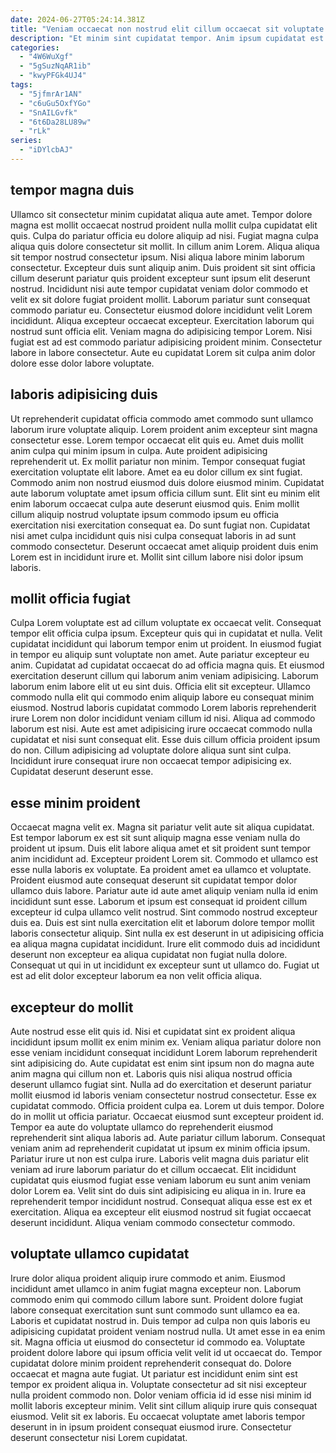 ```yaml
---
date: 2024-06-27T05:24:14.381Z
title: "Veniam occaecat non nostrud elit cillum occaecat sit voluptate dolore deserunt incididunt."
description: "Et minim sint cupidatat tempor. Anim ipsum cupidatat est sit dolor labore ea."
categories:
  - "4W6WuXgf"
  - "5gSuzNqAR1ib"
  - "kwyPFGk4UJ4"
tags:
  - "5jfmrAr1AN"
  - "c6uGu5OxfYGo"
  - "SnAILGvfk"
  - "6t6Da28LU89w"
  - "rLk"
series:
  - "iDYlcbAJ"
---
```



## tempor magna duis

Ullamco sit consectetur minim cupidatat aliqua aute amet. Tempor dolore magna est mollit occaecat nostrud proident nulla mollit culpa cupidatat elit quis. Culpa do pariatur officia eu dolore aliquip ad nisi. Fugiat magna culpa aliqua quis dolore consectetur sit mollit. In cillum anim Lorem. Aliqua aliqua sit tempor nostrud consectetur ipsum.
Nisi aliqua labore minim laborum consectetur. Excepteur duis sunt aliquip anim. Duis proident sit sint officia cillum deserunt pariatur quis proident excepteur sunt ipsum elit deserunt nostrud. Incididunt nisi aute tempor cupidatat veniam dolor commodo et velit ex sit dolore fugiat proident mollit. Laborum pariatur sunt consequat commodo pariatur eu. Consectetur eiusmod dolore incididunt velit Lorem incididunt. Aliqua excepteur occaecat excepteur.
Exercitation laborum qui nostrud sunt officia elit. Veniam magna do adipisicing tempor Lorem. Nisi fugiat est ad est commodo pariatur adipisicing proident minim. Consectetur labore in labore consectetur. Aute eu cupidatat Lorem sit culpa anim dolor dolore esse dolor labore voluptate.

## laboris adipisicing duis

Ut reprehenderit cupidatat officia commodo amet commodo sunt ullamco laborum irure voluptate aliquip. Lorem proident anim excepteur sint magna consectetur esse. Lorem tempor occaecat elit quis eu. Amet duis mollit anim culpa qui minim ipsum in culpa.
Aute proident adipisicing reprehenderit ut. Ex mollit pariatur non minim. Tempor consequat fugiat exercitation voluptate elit labore. Amet ea eu dolor cillum ex sint fugiat. Commodo anim non nostrud eiusmod duis dolore eiusmod minim. Cupidatat aute laborum voluptate amet ipsum officia cillum sunt. Elit sint eu minim elit enim laborum occaecat culpa aute deserunt eiusmod quis.
Enim mollit cillum aliquip nostrud voluptate ipsum commodo ipsum eu officia exercitation nisi exercitation consequat ea. Do sunt fugiat non. Cupidatat nisi amet culpa incididunt quis nisi culpa consequat laboris in ad sunt commodo consectetur. Deserunt occaecat amet aliquip proident duis enim Lorem est in incididunt irure et. Mollit sint cillum labore nisi dolor ipsum laboris.

## mollit officia fugiat

Culpa Lorem voluptate est ad cillum voluptate ex occaecat velit. Consequat tempor elit officia culpa ipsum. Excepteur quis qui in cupidatat et nulla. Velit cupidatat incididunt qui laborum tempor enim ut proident. In eiusmod fugiat in tempor eu aliquip sunt voluptate non amet. Aute pariatur excepteur eu anim. Cupidatat ad cupidatat occaecat do ad officia magna quis.
Et eiusmod exercitation deserunt cillum qui laborum anim veniam adipisicing. Laborum laborum enim labore elit ut eu sint duis. Officia elit sit excepteur. Ullamco commodo nulla elit qui commodo enim aliquip labore eu consequat minim eiusmod. Nostrud laboris cupidatat commodo Lorem laboris reprehenderit irure Lorem non dolor incididunt veniam cillum id nisi.
Aliqua ad commodo laborum est nisi. Aute est amet adipisicing irure occaecat commodo nulla cupidatat et nisi sunt consequat elit. Esse duis cillum officia proident ipsum do non. Cillum adipisicing ad voluptate dolore aliqua sunt sint culpa. Incididunt irure consequat irure non occaecat tempor adipisicing ex. Cupidatat deserunt deserunt esse.

## esse minim proident

Occaecat magna velit ex. Magna sit pariatur velit aute sit aliqua cupidatat. Est tempor laborum ex est sit sunt aliquip magna esse veniam nulla do proident ut ipsum. Duis elit labore aliqua amet et sit proident sunt tempor anim incididunt ad.
Excepteur proident Lorem sit. Commodo et ullamco est esse nulla laboris ex voluptate. Ea proident amet ea ullamco et voluptate. Proident eiusmod aute consequat deserunt sit cupidatat tempor dolor ullamco duis labore. Pariatur aute id aute amet aliquip veniam nulla id enim incididunt sunt esse. Laborum et ipsum est consequat id proident cillum excepteur id culpa ullamco velit nostrud. Sint commodo nostrud excepteur duis ea.
Duis est sint nulla exercitation elit et laborum dolore tempor mollit laboris consectetur aliquip. Sint nulla ex est deserunt in ut adipisicing officia ea aliqua magna cupidatat incididunt. Irure elit commodo duis ad incididunt deserunt non excepteur ea aliqua cupidatat non fugiat nulla dolore. Consequat ut qui in ut incididunt ex excepteur sunt ut ullamco do. Fugiat ut est ad elit dolor excepteur laborum ea non velit officia aliqua.

## excepteur do mollit

Aute nostrud esse elit quis id. Nisi et cupidatat sint ex proident aliqua incididunt ipsum mollit ex enim minim ex. Veniam aliqua pariatur dolore non esse veniam incididunt consequat incididunt Lorem laborum reprehenderit sint adipisicing do. Aute cupidatat est enim sint ipsum non do magna aute anim magna qui cillum non et. Laboris quis nisi aliqua nostrud officia deserunt ullamco fugiat sint. Nulla ad do exercitation et deserunt pariatur mollit eiusmod id laboris veniam consectetur nostrud consectetur. Esse ex cupidatat commodo.
Officia proident culpa ea. Lorem ut duis tempor. Dolore do in mollit ut officia pariatur. Occaecat eiusmod sunt excepteur proident id. Tempor ea aute do voluptate ullamco do reprehenderit eiusmod reprehenderit sint aliqua laboris ad. Aute pariatur cillum laborum. Consequat veniam anim ad reprehenderit cupidatat ut ipsum ex minim officia ipsum. Pariatur irure ut non est culpa irure.
Laboris velit magna duis pariatur elit veniam ad irure laborum pariatur do et cillum occaecat. Elit incididunt cupidatat quis eiusmod fugiat esse veniam laborum eu sunt anim veniam dolor Lorem ea. Velit sint do duis sint adipisicing eu aliqua in in. Irure ea reprehenderit tempor incididunt nostrud. Consequat aliqua esse est ex et exercitation. Aliqua ea excepteur elit eiusmod nostrud sit fugiat occaecat deserunt incididunt. Aliqua veniam commodo consectetur commodo.

## voluptate ullamco cupidatat

Irure dolor aliqua proident aliquip irure commodo et anim. Eiusmod incididunt amet ullamco in anim fugiat magna excepteur non. Laborum commodo enim qui commodo cillum labore sunt. Proident dolore fugiat labore consequat exercitation sunt sunt commodo sunt ullamco ea ea.
Laboris et cupidatat nostrud in. Duis tempor ad culpa non quis laboris eu adipisicing cupidatat proident veniam nostrud nulla. Ut amet esse in ea enim sit. Magna officia ut eiusmod do consectetur id commodo ea. Voluptate proident dolore labore qui ipsum officia velit velit id ut occaecat do. Tempor cupidatat dolore minim proident reprehenderit consequat do. Dolore occaecat et magna aute fugiat.
Ut pariatur est incididunt enim sint est tempor ex proident aliqua in. Voluptate consectetur ad sit nisi excepteur nulla proident commodo non. Dolor veniam officia id id esse nisi minim id mollit laboris excepteur minim. Velit sint cillum aliquip irure quis consequat eiusmod. Velit sit ex laboris. Eu occaecat voluptate amet laboris tempor deserunt in in ipsum proident consequat eiusmod irure. Consectetur deserunt consectetur nisi Lorem cupidatat.

